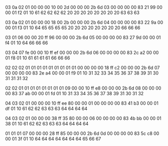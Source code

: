 03 0a 02 01
00
00 00 10 00 2d
00 00 00 2b 6d 03
00 00 00 00 83 21
99 00 00 01 f2 01 10
61
62 62
62 62 20 20 20 20 20 20 20 20
63 63 63

03 0a 02 01
00
00 00 18 00 2b
00 00 00 2b 6d 04
00 00 00 00 83 22
9a 00 00 01 f3 01 10
64
65 65
65 65 20 20 20 20 20 20 20 20
66 66 66

03 01
06
00 00 20 ff 96
00 00 00 2b 6d 05
00 00 00 00 83 27
9d 00 00 01 f4 01 10
64
66 66 66

03 04
07 fe
00 00 10 ff ef
00 00 00 2b 6d 06
00 00 00 00 83 2c
a2 00 00 01 f8 01 10
61 61 61 61
66 66 66

02 02 02 01 01 01 01 01 01 01 01 01
00 00
00 00 18 ff c2
00 00 00 2b 6d 07
00 00 00 00 83 2e
a4 00 00 01 f9 01 10
31
32
33
34
35
36
37
38
39
31 30
31 31
31 32

02 02 01 01 01 01 01 01 01 01
09
00 00 10 ff e8
00 00 00 2b 6d 08
00 00 00 00 83 37
ab 00 00 01 fd 01 10
31
33
34
35
36
37
38
39
31 30
31 32

04 03 02 01
00
00 00 10 ff ee
80 00 00 01
00 00 00 00 83 41
b3 00 00 01 df 01 10
61
62 62
63 63 63
64 64 64 64

04 03 02 01
00
00 00 38 ff 35
80 00 00 06
00 00 00 00 83 4b
bb 00 00 01 38 01 10
61
62 62
63 63 63
64 64 64 64

01 01 01 07
00
00 00 28 ff 85
00 00 00 2b 6d 0d
00 00 00 00 83 5c
c8 00 00 01 3f 01 10
64 64 64 64 64 64 64
65
66
67
